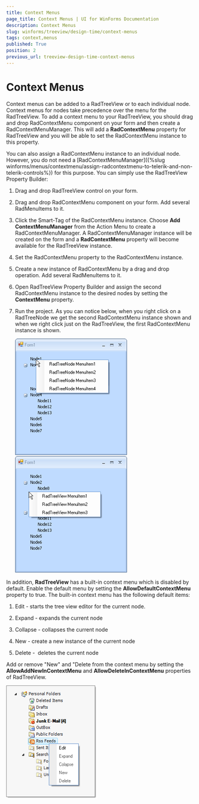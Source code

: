 ```yaml
---
title: Context Menus
page_title: Context Menus | UI for WinForms Documentation
description: Context Menus
slug: winforms/treeview/design-time/context-menus
tags: context,menus
published: True
position: 2
previous_url: treeview-design-time-context-menus
---
```


# Context Menus


Context menus can be added to a RadTreeView or to each individual node. Context menus for nodes take precedence over the menu for the RadTreeView. To add a context menu to your RadTreeView, you should drag and drop RadContextMenu component on your form and then create a RadContextMenuManager. This will add a __RadContextMenu__ property for RadTreeView and you will be able to set the RadContextMenu instance to this property.

You can also assign a RadContextMenu instance to an individual node. However, you do not need a [RadContextMenuManager]({%slug winforms/menus/contextmenu/assign-radcontextmenu-to-telerik-and-non-telerik-controls%}) for this purpose. You can simply use the RadTreeView Property Builder:

1. Drag and drop RadTreeView control on your form. 

2. Drag and drop RadContextMenu component on your form. Add several RadMenuItems to it.

3. Click the Smart-Tag of the RadContextMenu instance. Choose __Add ContextMenuManager__ from the Action Menu to create a RadContextMenuManager. A RadContextMenuManager instance will be created on the form and a __RadContextMenu__ property will become available for the RadTreeView instance. 

4. Set the RadContextMenu property to the RadContextMenu instance.

5. Create a new instance of RadContextMenu by a drag and drop operation. Add several RadMenuItems to it.

6. Open RadTreeView Property Builder and assign the second RadContextMenu instance to the desired nodes by setting the __ContextMenu__ property.

7. Run the project. As you can notice below, when you right click on a RadTreeNode we get the second RadContextMenu instance shown and when we right click just on the RadTreeView, the first RadContextMenu instance is shown.
    
    ![treeview-design-time-context-menus 001](images/treeview-design-time-context-menus001.png)![](images/treeview-design-time-context-menus002.png)

In addition, __RadTreeView__ has a built-in context menu which is disabled by default. Enable the default menu by setting the __AllowDefaultContextMenu__ property to true. The built-in context menu has the following default items:

1. Edit - starts the tree view editor for the current node. 

1. Expand - expands the current node 

1. Collapse - collapses the current node 

1. New - create a new instance of the current node 

1. Delete -  deletes the current node

Add or remove "New" and "Delete from the context menu by setting the __AllowAddNewInContextMenu__ and __AllowDeleteInContextMenu__ properties of RadTreeView.

![treeview-design-time-context-menus 003](images/treeview-design-time-context-menus003.png)
